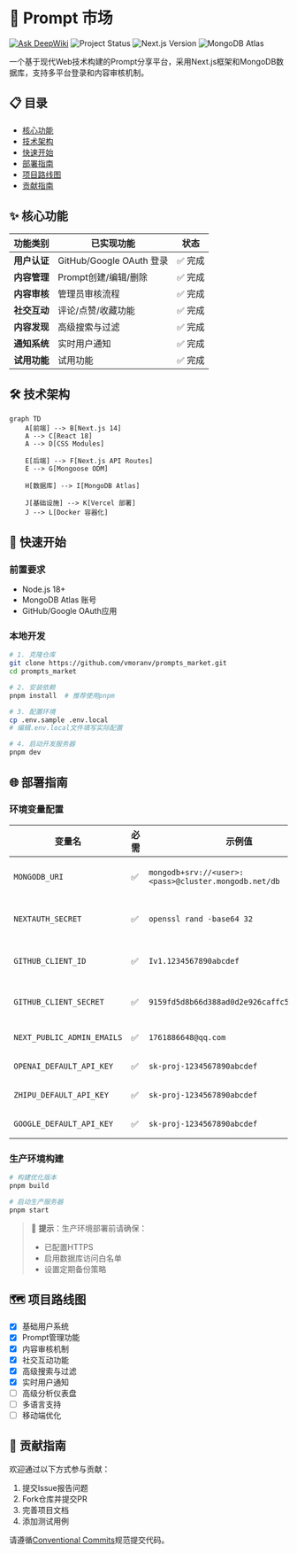 # 🚀 Prompt 市场

[![Ask DeepWiki](https://deepwiki.com/badge.svg)](https://deepwiki.com/vmoranv/prompts_market)
![Project Status](https://img.shields.io/badge/status-active-success.svg)
![Next.js Version](https://img.shields.io/badge/next.js-14.2.3-blue.svg)
![MongoDB Atlas](https://img.shields.io/badge/MongoDB-7.0-green.svg)

一个基于现代Web技术构建的Prompt分享平台，采用Next.js框架和MongoDB数据库，支持多平台登录和内容审核机制。

## 📋 目录
- [核心功能](#✨-核心功能)
- [技术架构](#🛠️-技术架构)
- [快速开始](#🚀-快速开始)
- [部署指南](#🌐-部署指南)
- [项目路线图](#🗺️-项目路线图)
- [贡献指南](#🤝-贡献指南)

## ✨ 核心功能

| 功能类别       | 已实现功能                            | 状态    |
|----------------|-------------------------------------|---------|
| **用户认证**    | GitHub/Google OAuth 登录            | ✅ 完成 |
| **内容管理**    | Prompt创建/编辑/删除                 | ✅ 完成 |
| **内容审核**    | 管理员审核流程                       | ✅ 完成 |
| **社交互动**    | 评论/点赞/收藏功能                   | ✅ 完成 |
| **内容发现**    | 高级搜索与过滤                       | ✅ 完成 |
| **通知系统**    | 实时用户通知                         | ✅ 完成 |
| **试用功能**    | 试用功能                             | ✅ 完成 |

## 🛠️ 技术架构

```mermaid
graph TD
    A[前端] --> B[Next.js 14]
    A --> C[React 18]
    A --> D[CSS Modules]
    
    E[后端] --> F[Next.js API Routes]
    E --> G[Mongoose ODM]
    
    H[数据库] --> I[MongoDB Atlas]
    
    J[基础设施] --> K[Vercel 部署]
    J --> L[Docker 容器化]
```

## 🚀 快速开始

### 前置要求
- Node.js 18+
- MongoDB Atlas 账号
- GitHub/Google OAuth应用

### 本地开发
```bash
# 1. 克隆仓库
git clone https://github.com/vmoranv/prompts_market.git
cd prompts_market

# 2. 安装依赖
pnpm install  # 推荐使用pnpm

# 3. 配置环境
cp .env.sample .env.local
# 编辑.env.local文件填写实际配置

# 4. 启动开发服务器
pnpm dev
```

## 🌐 部署指南

### 环境变量配置
| 变量名                   | 必需 | 示例值                          | 说明                      |
|--------------------------|------|---------------------------------|-------------------------|
| `MONGODB_URI`            | ✅   | `mongodb+srv://<user>:<pass>@cluster.mongodb.net/db` | MongoDB连接字符串       |
| `NEXTAUTH_SECRET`        | ✅   | `openssl rand -base64 32`       | 至少32位的随机字符串     |
| `GITHUB_CLIENT_ID`       | ✅   | `Iv1.1234567890abcdef`          | GitHub OAuth客户端ID     |
| `GITHUB_CLIENT_SECRET`  | ✅   | `9159fd5d8b66d388ad0d2e926caffc55940fe2a8` | GitHub OAuth客户端密钥 |
| `NEXT_PUBLIC_ADMIN_EMAILS` | ✅   | `1761886648@qq.com` | 管理员邮箱列表 |
| `OPENAI_DEFAULT_API_KEY`   | ✅   | `sk-proj-1234567890abcdef` | OpenAI API密钥 |
| `ZHIPU_DEFAULT_API_KEY`    | ✅   | `sk-proj-1234567890abcdef` | 智谱 API密钥 |
| `GOOGLE_DEFAULT_API_KEY`   | ✅   | `sk-proj-1234567890abcdef` | Google API密钥 |

### 生产环境构建
```bash
# 构建优化版本
pnpm build

# 启动生产服务器
pnpm start
```

> 📌 **提示**：生产环境部署前请确保：
> - 已配置HTTPS
> - 启用数据库访问白名单
> - 设置定期备份策略

## 🗺️ 项目路线图

- [x] 基础用户系统
- [x] Prompt管理功能
- [x] 内容审核机制
- [x] 社交互动功能
- [x] 高级搜索与过滤
- [x] 实时用户通知
- [ ] 高级分析仪表盘
- [ ] 多语言支持
- [ ] 移动端优化

## 🤝 贡献指南

欢迎通过以下方式参与贡献：
1. 提交Issue报告问题
2. Fork仓库并提交PR
3. 完善项目文档
4. 添加测试用例

请遵循[Conventional Commits](https://www.conventionalcommits.org/)规范提交代码。
